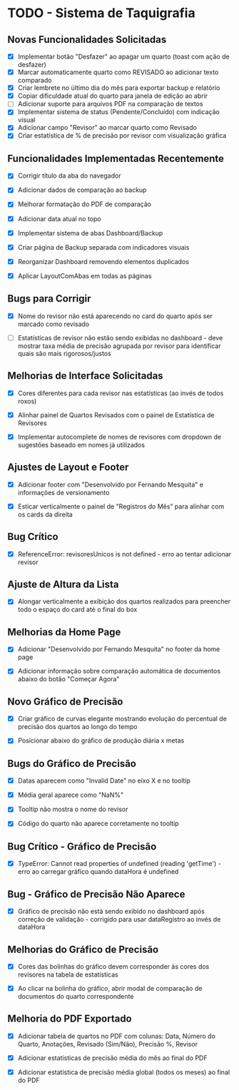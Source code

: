 # TODO - Sistema de Taquigrafia

## Novas Funcionalidades Solicitadas

- [x] Implementar botão "Desfazer" ao apagar um quarto (toast com ação de desfazer)
- [x] Marcar automaticamente quarto como REVISADO ao adicionar texto comparado
- [x] Criar lembrete no último dia do mês para exportar backup e relatório
- [x] Copiar dificuldade atual do quarto para janela de edição ao abrir
- [ ] Adicionar suporte para arquivos PDF na comparação de textos
- [x] Implementar sistema de status (Pendente/Concluído) com indicação visual
- [x] Adicionar campo "Revisor" ao marcar quarto como Revisado
- [x] Criar estatística de % de precisão por revisor com visualização gráfica

## Funcionalidades Implementadas Recentemente

- [x] Corrigir título da aba do navegador
- [x] Adicionar dados de comparação ao backup
- [x] Melhorar formatação do PDF de comparação
- [x] Adicionar data atual no topo
- [x] Implementar sistema de abas Dashboard/Backup
- [x] Criar página de Backup separada com indicadores visuais
- [x] Reorganizar Dashboard removendo elementos duplicados
- [x] Aplicar LayoutComAbas em todas as páginas


## Bugs para Corrigir

- [x] Nome do revisor não está aparecendo no card do quarto após ser marcado como revisado
- [ ] Estatísticas de revisor não estão sendo exibidas no dashboard - deve mostrar taxa média de precisão agrupada por revisor para identificar quais são mais rigorosos/justos



## Melhorias de Interface Solicitadas

- [x] Cores diferentes para cada revisor nas estatísticas (ao invés de todos roxos)
- [x] Alinhar painel de Quartos Revisados com o painel de Estatística de Revisores
- [x] Implementar autocomplete de nomes de revisores com dropdown de sugestões baseado em nomes já utilizados



## Ajustes de Layout e Footer

- [x] Adicionar footer com "Desenvolvido por Fernando Mesquita" e informações de versionamento
- [x] Esticar verticalmente o painel de "Registros do Mês" para alinhar com os cards da direita



## Bug Crítico

- [x] ReferenceError: revisoresUnicos is not defined - erro ao tentar adicionar revisor



## Ajuste de Altura da Lista

- [x] Alongar verticalmente a exibição dos quartos realizados para preencher todo o espaço do card até o final do box



## Melhorias da Home Page

- [x] Adicionar "Desenvolvido por Fernando Mesquita" no footer da home page
- [x] Adicionar informação sobre comparação automática de documentos abaixo do botão "Começar Agora"



## Novo Gráfico de Precisão

- [x] Criar gráfico de curvas elegante mostrando evolução do percentual de precisão dos quartos ao longo do tempo
- [x] Posicionar abaixo do gráfico de produção diária x metas



## Bugs do Gráfico de Precisão

- [x] Datas aparecem como "Invalid Date" no eixo X e no tooltip
- [x] Média geral aparece como "NaN%"
- [x] Tooltip não mostra o nome do revisor
- [x] Código do quarto não aparece corretamente no tooltip



## Bug Crítico - Gráfico de Precisão

- [x] TypeError: Cannot read properties of undefined (reading 'getTime') - erro ao carregar gráfico quando dataHora é undefined



## Bug - Gráfico de Precisão Não Aparece

- [x] Gráfico de precisão não está sendo exibido no dashboard após correção de validação - corrigido para usar dataRegistro ao invés de dataHora



## Melhorias do Gráfico de Precisão

- [x] Cores das bolinhas do gráfico devem corresponder às cores dos revisores na tabela de estatísticas
- [x] Ao clicar na bolinha do gráfico, abrir modal de comparação de documentos do quarto correspondente



## Melhoria do PDF Exportado

- [x] Adicionar tabela de quartos no PDF com colunas: Data, Número do Quarto, Anotações, Revisado (Sim/Não), Precisão %, Revisor
- [x] Adicionar estatísticas de precisão média do mês ao final do PDF
- [x] Adicionar estatística de precisão média global (todos os meses) ao final do PDF

